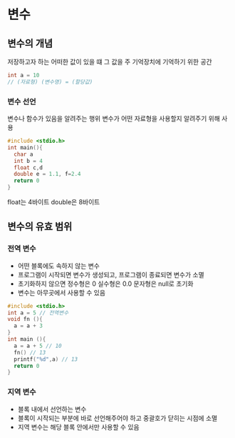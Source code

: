 # 변수

## 변수의 개념

저장하고자 하는 어떠한 값이 있을 떄 그 값을 주 기억장치에 기억하기 위한 공간

```C
int a = 10
// (자료형) (변수명) = (할당값)
```

### 변수 선언

변수나 함수가 있음을 알려주는 행위
변수가 어떤 자료형을 사용할지 알려주기 위해 사용

```C
#include <stdio.h>
int main(){
  char a
  int b = 4
  float c,d
  double e = 1.1, f=2.4
  return 0
}
```

float는 4바이트
double은 8바이트

## 변수의 유효 범위

### 전역 변수

- 어떤 블록에도 속하지 않는 변수
- 프로그램이 시작되면 변수가 생성되고, 프로그램이 종료되면 변수가 소멸
- 초기화하지 않으면 정수형은 0 실수형은 0.0 문자형은 null로 초기화
- 변수는 아무곳에서 사용할 수 있음

```C
#include <stdio.h>
int a = 5 // 전역변수
void fn (){
  a = a + 3
}
int main (){
  a = a + 5 // 10
  fn() // 13
  printf("%d",a) // 13
  return 0
}
```

### 지역 변수

- 블록 내에서 선언하는 변수
- 블록이 시작되는 부분에 바로 선언해주어야 하고 중괄호가 닫히는 시점에 소멸
- 지역 변수는 해당 블록 안에서만 사용할 수 있음
